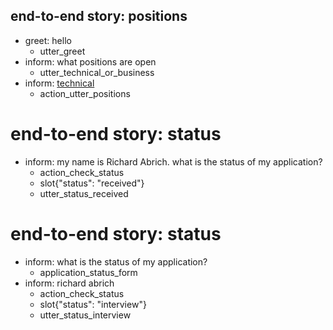 ## end-to-end story: positions
* greet: hello
   - utter_greet
* inform: what positions are open
   - utter_technical_or_business
* inform: [technical](role_type)
   - action_utter_positions

# end-to-end story: status
* inform: my name is Richard Abrich. what is the status of my application?
   - action_check_status
   - slot{"status": "received"}
   - utter_status_received

# end-to-end story: status
* inform: what is the status of my application?
   - application_status_form
* inform: richard abrich
   - action_check_status
   - slot{"status": "interview"}
   - utter_status_interview
